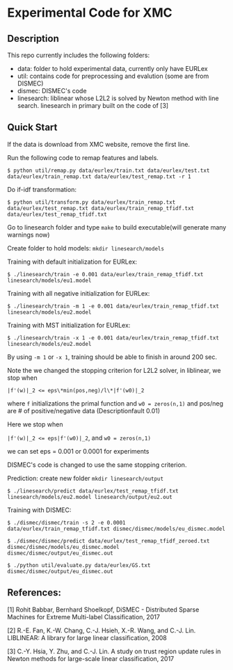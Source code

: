 # Experimental Code for XMC
## Description
This repo currently includes the following folders:
- data: folder to hold experimental data, currently only have EURLex
- util: contains code for preprocessing and evalution (some are from
  DISMEC)
- dismec: DISMEC's code
- linesearch: liblinear whose L2L2 is solved by Newton method with line
  search. linesearch in primary built on the code of [3]

## Quick Start
If the data is download from XMC website, remove the first line.

Run the following code to remap features and labels.
  ```
  $ python util/remap.py data/eurlex/train.txt data/eurlex/test.txt data/eurlex/train_remap.txt data/eurlex/test_remap.txt -r 1
  ```
Do if-idf transformation:
  ```
  $ python util/transform.py data/eurlex/train_remap.txt data/eurlex/test_remap.txt data/eurlex/train_remap_tfidf.txt data/eurlex/test_remap_tfidf.txt
  ```
Go to linesearch folder and type `make` to build executable(will generate many warnings now)

Create folder to hold models: `mkdir linesearch/models`

Training with default initialization for EURLex:
  ```
  $ ./linesearch/train -e 0.001 data/eurlex/train_remap_tfidf.txt linesearch/models/eu1.model
  ```
Training with all negative initialization for EURLex:
  ```
  $ ./linesearch/train -m 1 -e 0.001 data/eurlex/train_remap_tfidf.txt linesearch/models/eu2.model
  ```
Training with MST initialization for EURLex:
  ```
  $ ./linesearch/train -x 1 -e 0.001 data/eurlex/train_remap_tfidf.txt linesearch/models/eu2.model
  ```

By using `-m 1` or `-x 1`, training should be able to finish in around 200 sec.

Note the we changed the stopping criterion for L2L2 solver, in
liblinear, we stop when

`|f'(w)|_2 <= eps\*min(pos,neg)/l\*|f'(w0)|_2`

where `f` initializations the primal function and `w0 = zeros(n,1)` and pos/neg are # of
positive/negative data (Descriptionfault 0.01)

Here we stop when

`|f'(w)|_2 <= eps|f'(w0)|_2`, and `w0 = zeros(n,1)`

we can set eps = 0.001 or 0.0001 for experiments

DISMEC's code is changed to use the same stopping criterion.

Prediction: create new folder `mkdir linesearch/output`

  ```
  $ ./linesearch/predict data/eurlex/test_remap_tfidf.txt linesearch/models/eu2.model linesearch/output/eu2.out
  ```

Training with DISMEC:
  ```
  $ ./dismec/dismec/train -s 2 -e 0.0001 data/eurlex/train_remap_tfidf.txt dismec/dismec/models/eu_dismec.model
  ```
  ```
  $ ./dismec/dismec/predict data/eurlex/test_remap_tfidf_zeroed.txt dismec/dismec/models/eu_dismec.model dismec/dismec/output/eu_dismec.out
  ```
  ```
  $ ./python util/evaluate.py data/eurlex/GS.txt dismec/dismec/output/eu_dismec.out
  ```
## References:

[1] Rohit Babbar, Bernhard Shoelkopf, DiSMEC - Distributed Sparse Machines for Extreme Multi-label Classification, 2017

[2] R.-E. Fan, K.-W. Chang, C.-J. Hsieh, X.-R. Wang, and C.-J. Lin. LIBLINEAR: A library for large linear classification, 2008

[3] C.-Y. Hsia, Y. Zhu, and C.-J. Lin. A study on trust region update rules in Newton methods for large-scale linear classification, 2017
